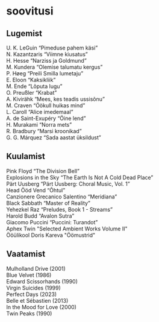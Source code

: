 # soovitusi

## Lugemist
U. K. LeGuin “Pimeduse pahem käsi”  
N. Kazantzaris “Viimne kiusatus”  
H. Hesse “Narziss ja Goldmund”  
M. Kundera “Olemise talumatu kergus”  
P. Høeg “Preili Smilla lumetaju”  
E. Eloon “Kaksikliik”  
M. Ende “Lõputa lugu”  
O. Preußler “Krabat”  
A. Kivirähk “Mees, kes teadis ussisõnu”  
M. Craven “Öökull huikas mind”  
L. Caroll “Alice imedemaal”  
A. de Saint-Exupéry “Öine lend”  
H. Murakami “Norra mets”  
R. Bradbury “Marsi kroonikad”  
G. G. Márquez “Sada aastat üksildust”  

## Kuulamist
Pink Floyd “The Division Bell”  
Explosions in the Sky “The Earth Is Not A Cold Dead Place”  
Pärt Uusberg “Pärt Uusberg: Choral Music, Vol. 1”  
Head Ööd Vend “Õhtul”  
Canzionere Grecanico Salentino “Meridiana”  
Black Sabbath “Master of Reality”  
Yehezkel Raz “Preludes, Book 1 - Streams”  
Harold Budd “Avalon Sutra”  
Giacomo Puccini “Puccini: Turandot”  
Aphex Twin "Selected Ambient Works Volume II"  
Ööülikool Doris Kareva "Öömustrid"  

## Vaatamist
Mulholland Drive (2001)  
Blue Velvet (1986)  
Edward Scissorhands (1990)  
Virgin Suicides (1999)  
Perfect Days (2023)  
Belle et Sébastien (2013)  
In the Mood for Love (2000)  
Twin Peaks (1990)  
